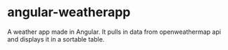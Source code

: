 # angular-weatherapp
A weather app made in Angular. It pulls in data from openweathermap api and displays it in a sortable table.
